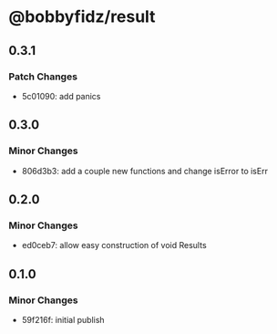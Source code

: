 # @bobbyfidz/result

## 0.3.1

### Patch Changes

- 5c01090: add panics

## 0.3.0

### Minor Changes

- 806d3b3: add a couple new functions and change isError to isErr

## 0.2.0

### Minor Changes

- ed0ceb7: allow easy construction of void Results

## 0.1.0

### Minor Changes

- 59f216f: initial publish
